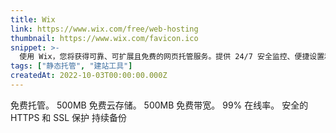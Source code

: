 ```yaml
---
title: Wix
link: https://www.wix.com/free/web-hosting
thumbnail: https://www.wix.com/favicon.ico
snippet: >-
  使用 Wix，您将获得可靠、可扩展且免费的网页托管服务。提供 24/7 安全监控、便捷设置和 99.9% 在线率。
tags: ["静态托管", "建站工具"]
createdAt: 2022-10-03T00:00:00.000Z
---
```

免费托管。
500MB 免费云存储。
500MB 免费带宽。
99% 在线率。
安全的 HTTPS 和 SSL 保护
持续备份